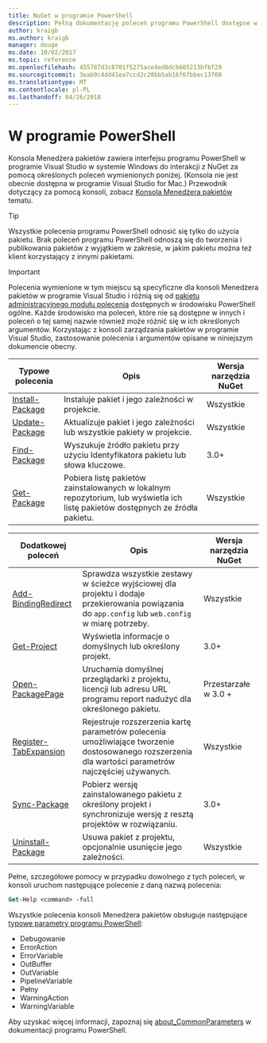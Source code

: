 ```yaml
---
title: NuGet w programie PowerShell
description: Pełną dokumentację poleceń programu PowerShell dostępne w konsoli Menedżera pakietów NuGet w programie Visual Studio.
author: kraigb
ms.author: kraigb
manager: douge
ms.date: 10/02/2017
ms.topic: reference
ms.openlocfilehash: 455787d3c8701f5275ace4ed0dcb605213bfbf29
ms.sourcegitcommit: 3eab9c4dd41ea7ccd2c28bb5ab16f6fbbec13708
ms.translationtype: MT
ms.contentlocale: pl-PL
ms.lasthandoff: 04/26/2018
---
```

# <a name="powershell-reference"></a>W programie PowerShell

Konsola Menedżera pakietów zawiera interfejsu programu PowerShell w programie Visual Studio w systemie Windows do interakcji z NuGet za pomocą określonych poleceń wymienionych poniżej. (Konsola nie jest obecnie dostępna w programie Visual Studio for Mac.) Przewodnik dotyczący za pomocą konsoli, zobacz [Konsola Menedżera pakietów](../tools/package-manager-console.md) tematu.

> [!Tip]
> Wszystkie polecenia programu PowerShell odnosić się tylko do użycia pakietu. Brak poleceń programu PowerShell odnoszą się do tworzenia i publikowania pakietów z wyjątkiem w zakresie, w jakim pakietu można też klient korzystający z innymi pakietami.

> [!Important]
> Polecenia wymienione w tym miejscu są specyficzne dla konsoli Menedżera pakietów w programie Visual Studio i różnią się od [pakietu administracyjnego modułu polecenia](/powershell/module/packagemanagement/?view=powershell-6) dostępnych w środowisku PowerShell ogólne. Każde środowisko ma poleceń, które nie są dostępne w innych i poleceń o tej samej nazwie również może różnić się w ich określonych argumentów. Korzystając z konsoli zarządzania pakietów w programie Visual Studio, zastosowanie polecenia i argumentów opisane w niniejszym dokumencie obecny.

| Typowe polecenia | Opis | Wersja narzędzia NuGet |
| --- | --- | --- |
| [Install-Package](ps-ref-install-package.md) | Instaluje pakiet i jego zależności w projekcie. | Wszystkie |
| [Update-Package](ps-ref-update-package.md) | Aktualizuje pakiet i jego zależności lub wszystkie pakiety w projekcie. | Wszystkie |
| [Find-Package](ps-ref-find-package.md) | Wyszukuje źródło pakietu przy użyciu Identyfikatora pakietu lub słowa kluczowe. | 3.0+ |
| [Get-Package](ps-ref-get-package.md) | Pobiera listę pakietów zainstalowanych w lokalnym repozytorium, lub wyświetla ich listę pakietów dostępnych ze źródła pakietu. | Wszystkie |

| Dodatkowej poleceń | Opis | Wersja narzędzia NuGet |
| --- | --- | --- |
| [Add-BindingRedirect](ps-ref-add-bindingredirect.md) | Sprawdza wszystkie zestawy w ścieżce wyjściowej dla projektu i dodaje przekierowania powiązania do `app.config` lub `web.config` w miarę potrzeby. | Wszystkie |
| [Get-Project](ps-ref-get-project.md) | Wyświetla informacje o domyślnych lub określony projekt. | 3.0+ |
| [Open-PackagePage](ps-ref-open-packagepage.md) | Uruchamia domyślnej przeglądarki z projektu, licencji lub adresu URL programu report nadużyć dla określonego pakietu. | Przestarzałe w 3.0 + |
| [Register-TabExpansion](ps-ref-register-tabexpansion.md) | Rejestruje rozszerzenia kartę parametrów polecenia umożliwiające tworzenie dostosowanego rozszerzenia dla wartości parametrów najczęściej używanych. | Wszystkie |
| [Sync-Package](ps-ref-sync-package.md) | Pobierz wersję zainstalowanego pakietu z określony projekt i synchronizuje wersję z resztą projektów w rozwiązaniu. | 3.0+ |
| [Uninstall-Package](ps-ref-uninstall-package.md) | Usuwa pakiet z projektu, opcjonalnie usunięcie jego zależności. | Wszystkie |

Pełne, szczegółowe pomocy w przypadku dowolnego z tych poleceń, w konsoli uruchom następujące polecenie z daną nazwą polecenia:

```ps
Get-Help <command> -full
```

Wszystkie polecenia konsoli Menedżera pakietów obsługuje następujące [typowe parametry programu PowerShell](http://go.microsoft.com/fwlink/?LinkID=113216):

- Debugowanie
- ErrorAction
- ErrorVariable
- OutBuffer
- OutVariable
- PipelineVariable
- Pełny
- WarningAction
- WarningVariable

Aby uzyskać więcej informacji, zapoznaj się [about_CommonParameters](http://go.microsoft.com/fwlink/?LinkID=113216) w dokumentacji programu PowerShell.
